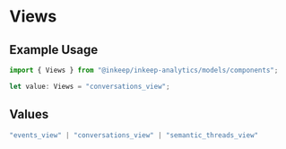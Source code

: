# Views

## Example Usage

```typescript
import { Views } from "@inkeep/inkeep-analytics/models/components";

let value: Views = "conversations_view";
```

## Values

```typescript
"events_view" | "conversations_view" | "semantic_threads_view"
```